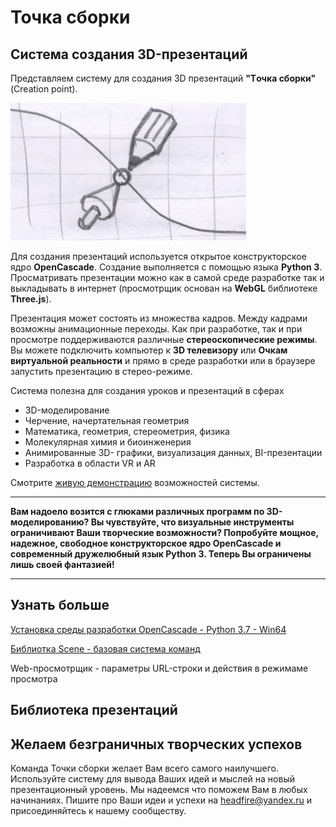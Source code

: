 # Точка сборки 

## Система создания 3D-презентаций

Представляем систему для создания 3D презентаций **"Tочка сборки"** (Creation point).

 <img src="/images/logo.png" style="zoom:50%;" />

Для создания презентаций используется открытое конструкторское ядро **OpenCascade**. Создание выполняется с помощью языка **Python 3**. Просматривать презентации можно как в самой среде разработке так и выкладывать в интернет (просмотрщик основан на **WebGL** библиотеке **Three.js**).  

Презентация может состоять из множества кадров. Между кадрами возможны анимационные переходы. Как при разработке, так и при просмотре поддерживаются различные **стереоскопические режимы**. Вы можете подключить компьютер к **3D телевизору** или **Очкам виртуальной реальности** и прямо в среде разработки или в браузере запустить презентацию в стерео-режиме. 

Система полезна для создания уроков и презентаций в сферах

- 3D-моделирование
- Черчение, начертательная геометрия
- Математика, геометрия, стереометрия, физика
- Молекулярная химия и биоинженерия
- Анимированные 3D- графики, визуализация данных, BI-презентации
- Разработка в области VR и AR

Смотрите [живую демонстрацию]() возможностей системы. 

------

**Вам надоело возится с глюками различных программ по 3D-моделированию? Вы чувствуйте, что визуальные инструменты ограничивают Ваши творческие возможности? Попробуйте мощное, надежное, свободное конструкторское ядро OpenCascade и современный дружелюбный язык Python 3. Теперь Вы ограничены лишь своей фантазией!**

------

## Узнать больше

[Установка среды разработки OpenCascade - Python 3.7 - Win64](docs/00_00_setup.md) 

[Библиотка Scene - базовая система команд](docs/00_01_scene.md)

Web-просмотрщик - параметры URL-строки и действия в режимаме просмотра

## Библиотека презентаций

## Желаем безграничных творческих успехов

Команда Точки сборки желает Вам всего самого наилучшего. Используйте систему для вывода Ваших идей и мыслей на новый презентационный уровень. Мы надеемся что поможем Вам в любых начинаниях. Пишите про Ваши идеи и успехи на  headfire@yandex.ru и присоединяйтесь к нашему сообществу.